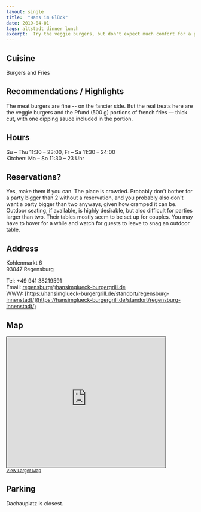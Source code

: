 ```yaml
---
layout: single
title:  "Hans im Glück"
date: 2019-04-01
tags: altstadt dinner lunch
excerpt:  Try the veggie burgers, but don't expect much comfort for a party &gt;2.
---
```




## Cuisine ##
Burgers and Fries

## Recommendations / Highlights ##
The meat burgers are fine -- on the fancier side.  But the real treats here are the veggie burgers and the Pfund (500 g) portions of french fries &mdash; thick cut, with one dipping sauce included in the portion.

## Hours ##
Su – Thu 11:30 – 23:00, Fr – Sa 11:30 – 24:00<br/>
Kitchen: Mo – So 11:30 – 23 Uhr 

## Reservations? ##
Yes, make them if you can.  The place is crowded.  Probably don't bother for a party bigger than 2 without a reservation, and you probably also don't want a party bigger than two anyways, given how cramped it can be.  Outdoor seating, if available, is highly desirable, but also difficult for parties larger than two.  Their tables mostly seem to be set up for couples.  You may have to hover for a while and watch for guests to leave to snag an outdoor table.

## Address ##
Kohlenmarkt 6 <br/>
93047 Regensburg <br/>

Tel: +49 941 38219591 <br/>
Email:  <a href="mailto:regensburg@hansimglueck-burgergrill.de">regensburg@hansimglueck-burgergrill.de</a><br/>
WWW:  [https://hansimglueck-burgergrill.de/standort/regensburg-innenstadt/](https://hansimglueck-burgergrill.de/standort/regensburg-innenstadt/)

## Map ##
<iframe width="425" height="350" frameborder="0" scrolling="no" marginheight="0" marginwidth="0" src="https://www.openstreetmap.org/export/embed.html?bbox=12.094179689884188%2C49.019444068509856%2C12.096432745456696%2C49.020721086397025&amp;layer=mapnik&amp;marker=49.020082581549126%2C12.09530621767044" style="border: 1px solid black"></iframe><br/><small><a href="https://www.openstreetmap.org/?mlat=49.02008&amp;mlon=12.09531#map=19/49.02008/12.09531">View Larger Map</a></small>

## Parking ##
Dachauplatz is closest. 


